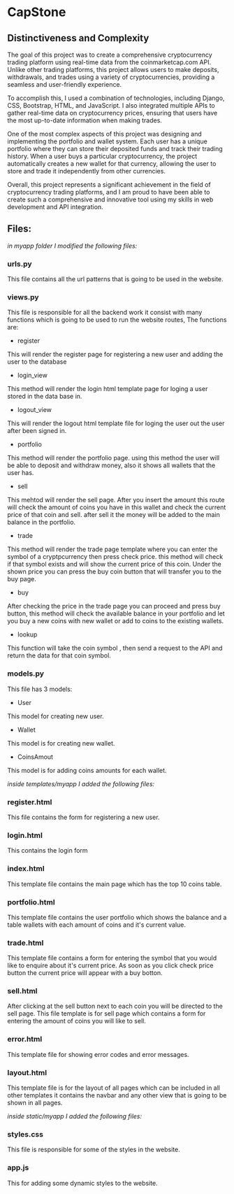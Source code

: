 # CapStone
## Distinctiveness and Complexity
The goal of this project was to create a comprehensive cryptocurrency trading platform using real-time data from the coinmarketcap.com API. Unlike other trading platforms, this project allows users to make deposits, withdrawals, and trades using a variety of cryptocurrencies, providing a seamless and user-friendly experience.

To accomplish this, I used a combination of technologies, including Django, CSS, Bootstrap, HTML, and JavaScript. I also integrated multiple APIs to gather real-time data on cryptocurrency prices, ensuring that users have the most up-to-date information when making trades.

One of the most complex aspects of this project was designing and implementing the portfolio and wallet system. Each user has a unique portfolio where they can store their deposited funds and track their trading history. When a user buys a particular cryptocurrency, the project automatically creates a new wallet for that currency, allowing the user to store and trade it independently from other currencies.

Overall, this project represents a significant achievement in the field of cryptocurrency trading platforms, and I am proud to have been able to create such a comprehensive and innovative tool using my skills in web development and API integration.

## Files:

*in myapp folder I modified the following files:*
### urls.py

This file contains all the url patterns that is going to be used in the website.

### views.py 

This file is responsible for all the backend work it consist with many functions which is going to be used to run the website routes, The functions are:

* register

This will render the register page for registering a new user and adding the user to the database

* login_view 

This method will render the login html template page for loging a user stored in the data base in.

* logout_view 

This will render the logout html template file for loging the user out the user after been signed in.

* portfolio

This method will render the portfolio page. using this method the user will be able to deposit and withdraw money, also it shows all wallets that the user has.

* sell

This mehtod will render the sell page. After you insert the amount this route will check the amount of coins you have in this wallet and check the current price of that coin and sell. after sell it the money will be added to the main balance in the portfolio.

* trade 

This method will render the trade page template where you can enter the symbol of a cryptpcurrency then press check price. this method will check if that symbol exists and will show the current price of this coin. Under the shown price you can press the buy coin button that will transfer you to the buy page.

* buy 

After checking the price in the trade page you can proceed and press buy button, this method will check the available balance in your portfolio and let you buy a new coins with new wallet or add to coins to the existing wallets.

* lookup

This function will take the coin symbol , then send a request to the API and return the data for that coin symbol.

### models.py

This file has 3 models:

* User

This model for creating new user.

* Wallet

This model is for creating new wallet.

* CoinsAmout

This model is for adding coins amounts for each wallet.

*inside templates/myapp I added the following files:*

### register.html

This file contains the form for registering a new user.

### login.html

This contains the login form 

### index.html

This template file contains the main page which has the top 10 coins table.

### portfolio.html

This template file contains the user portfolio which shows the balance and a table wallets with each amount of coins and it's current value.

### trade.html

This template file contains a  form for entering the symbol that you would like to enquire about it's current price. As soon as you click check price button the current price will appear with a buy botton.

### sell.html

After clicking at the sell button next to each coin you will be directed to the sell page. This file template is for sell page which contains a form for entering the amount of coins you will like to sell.

### error.html

This template file for showing error codes and error messages.

### layout.html

This template file is for the layout of all pages which can be included in all other templates it contains the navbar and any other view that is going to be shown in all pages.

*inside static/myapp I added the following files:*

### styles.css

This file is responsible for some of the styles in the website.

### app.js

This for adding some dynamic styles to the website.
